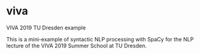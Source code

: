 # viva
VIVA 2019 TU Dresden example

This is a mini-example of syntactic NLP processing with SpaCy for the NLP lecture of the VIVA 2019 Summer School at TU Dresden.
